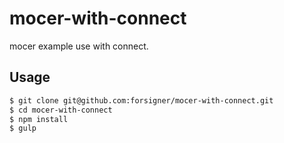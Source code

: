 # mocer-with-connect
mocer example use with connect.

## Usage

``` bash
$ git clone git@github.com:forsigner/mocer-with-connect.git
$ cd mocer-with-connect
$ npm install
$ gulp
```
